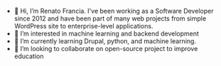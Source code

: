 - 👋 Hi, I’m Renato Francia. I've been working as a Software Developer since 2012 and have been part of many web projects from simple WordPress site to enterprise-level applications. 
- 👀 I’m interested in machine learning and backend development
- 🌱 I’m currently learning Drupal, python, and machine learning.
- 💞️ I’m looking to collaborate on open-source project to improve education




